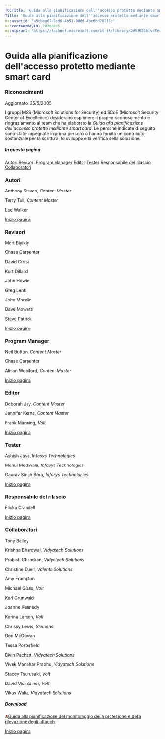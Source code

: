 ```yaml
---
TOCTitle: 'Guida alla pianificazione dell''accesso protetto mediante smart card - Riconoscimenti'
Title: 'Guida alla pianificazione dell''accesso protetto mediante smart card - Riconoscimenti'
ms:assetid: 'a5cbea62-1cd6-4b51-900d-4bc6bd28210c'
ms:contentKeyID: 20200885
ms:mtpsurl: 'https://technet.microsoft.com/it-it/library/Dd536286(v=TechNet.10)'
---
```


Guida alla pianificazione dell'accesso protetto mediante smart card
===================================================================

### Riconoscimenti

Aggiornato: 25/5/2005

I gruppi MSS (Microsoft Solutions for Security) ed SCoE (Microsoft Security Center of Excellence) desiderano esprimere il proprio riconoscimento e ringraziamento al team che ha elaborato la *Guida alla pianificazione dell'accesso protetto mediante smart card*. Le persone indicate di seguito sono state impegnate in prima persona o hanno fornito un contributo sostanziale per la scrittura, lo sviluppo e la verifica della soluzione.

##### In questa pagina

[](#egaa)[Autori](#egaa)
[](#efaa)[Revisori](#efaa)
[](#eeaa)[Program Manager](#eeaa)
[](#edaa)[Editor](#edaa)
[](#ecaa)[Tester](#ecaa)
[](#ebaa)[Responsabile del rilascio](#ebaa)
[](#eaaa)[Collaboratori](#eaaa)

### Autori

Anthony Steven, *Content Master*

Terry Tull, *Content Master*

Lee Walker

[](#mainsection)[Inizio pagina](#mainsection)

### Revisori

Mert Biyikly

Chase Carpenter

David Cross

Kurt Dillard

John Howie

Greg Lenti

John Morello

Dave Mowers

Steve Patrick

[](#mainsection)[Inizio pagina](#mainsection)

### Program Manager

Neil Bufton, *Content Master*

Chase Carpenter

Alison Woolford, *Content Master*

[](#mainsection)[Inizio pagina](#mainsection)

### Editor

Deborah Jay, *Content Master*

Jennifer Kerns, *Content Master*

Frank Manning, *Volt*

[](#mainsection)[Inizio pagina](#mainsection)

### Tester

Ashish Java, *Infosys Technologies*

Mehul Mediwala, *Infosys Technologies*

Gaurav Singh Bora, *Infosys Technologies*

[](#mainsection)[Inizio pagina](#mainsection)

### Responsabile del rilascio

Flicka Crandell

[](#mainsection)[Inizio pagina](#mainsection)

### Collaboratori

Tony Bailey

Krishna Bhardwaj, *Vidyatech Solutions*

Prabish Chandran, *Vidyatech Solutions*

Christine Duell, *Valente Solutions*

Amy Frampton

Michael Glass, *Volt*

Karl Grunwald

Joanne Kennedy

Karina Larson, *Volt*

Chrissy Lewis, *Siemens*

Don McGowan

Tessa Porterfield

Bivin Pachatt, *Vidyatech Solutions*

Vivek Manohar Prabhu, *Vidyatech Solutions*

Stacey Tsurusaki, *Volt*

David Visintainer, *Volt*

Vikas Walia, *Vidyatech Solutions*

##### Download

[![](images/Dd536286.icon_exe(it-it,TechNet.10).gif)Guida alla pianificazione del monitoraggio della protezione e della rilevazione degli attacchi](http://go.microsoft.com/fwlink/?linkid=41314)

[](#mainsection)[Inizio pagina](#mainsection)
